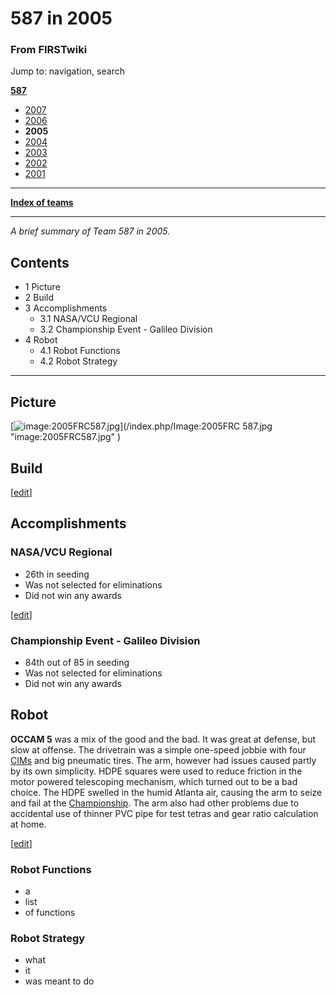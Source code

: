 # 587 in 2005

### From FIRSTwiki

Jump to: navigation, search

**[587](/index.php/587 "587" )**

  * [2007](/index.php/587_in_2007 "587 in 2007" )
  * [2006](/index.php/587_in_2006 "587 in 2006" )
  * **2005**
  * [2004](/index.php/587_in_2004 "587 in 2004" )
  * [2003](/index.php/587_in_2003 "587 in 2003" )
  * [2002](/index.php?title=587_in_2002&action=edit "587 in 2002" )
  * [2001](/index.php?title=587_in_2001&action=edit "587 in 2001" )

* * *

**[Index of teams](/index.php/Index_of_teams "Index of teams" )**  
  
---  
  
_A brief summary of Team 587 in 2005._

## Contents

  * 1 Picture
  * 2 Build
  * 3 Accomplishments
    * 3.1 NASA/VCU Regional
    * 3.2 Championship Event - Galileo Division
  * 4 Robot
    * 4.1 Robot Functions
    * 4.2 Robot Strategy  
---  
  

## Picture

[![image:2005FRC587.jpg](/media/c/ca/2005FRC587.jpg)](/index.php/Image:2005FRC
587.jpg "image:2005FRC587.jpg" )


## Build

[[edit](/index.php?title=587_in_2005&action=edit&section=3 "Edit section:
Accomplishments" )]

## Accomplishments


### NASA/VCU Regional

  * 26th in seeding 
  * Was not selected for eliminations 
  * Did not win any awards 

[[edit](/index.php?title=587_in_2005&action=edit&section=5 "Edit section:
Championship Event - Galileo Division" )]

### Championship Event - Galileo Division

  * 84th out of 85 in seeding 
  * Was not selected for eliminations 
  * Did not win any awards 


## Robot

**OCCAM 5** was a mix of the good and the bad. It was great at defense, but slow at offense. The drivetrain was a simple one-speed jobbie with four [CIMs](/index.php/CIM "CIM" ) and big pneumatic tires. The arm, however had issues caused partly by its own simplicity. HDPE squares were used to reduce friction in the motor powered telescoping mechanism, which turned out to be a bad choice. The HDPE swelled in the humid Atlanta air, causing the arm to seize and fail at the [Championship](/index.php/The_Championship_Event "The Championship Event" ). The arm also had other problems due to accidental use of thinner PVC pipe for test tetras and gear ratio calculation at home. 

  

[[edit](/index.php?title=587_in_2005&action=edit&section=7 "Edit section:
Robot Functions" )]

### Robot Functions

  * a 
  * list 
  * of functions 


### Robot Strategy

  * what 
  * it 
  * was meant to do 

